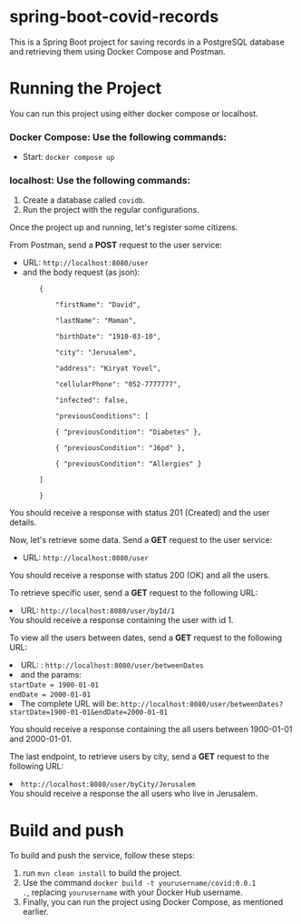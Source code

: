 # spring-boot-covid-records
This is a Spring Boot project for saving records in a PostgreSQL database and retrieving them using Docker Compose and Postman.

# Running the Project
You can run this project using either docker compose or localhost. </br>

<h3><b>Docker Compose:</b> Use the following commands: </h3>
<ul>
<li>Start: <code>docker compose up</code> </li>
</ul>

<h3><b>localhost:</b> Use the following commands: </h3>
<ol>
<li>Create a database called <code>covidb</code>.</li>
<li>Run the project with the regular configurations.</li>
</ol>

Once the project up and running, let's register some citizens.</br>

From Postman, send a **POST** request to the user service:
<ul>
<li>URL: <code>http://localhost:8080/user</code> </li>
<li>and the body request (as json):</li>
<code>
    {</br>
        "firstName": "David",</br>
        "lastName": "Maman",</br>
        "birthDate": "1910-03-10",</br>
        "city": "Jerusalem",</br>
        "address": "Kiryat Yovel",</br>
        "cellularPhone": "052-7777777",</br>
        "infected": false,</br>
        "previousConditions": [</br>
        { "previousCondition": "Diabetes" },</br>
        { "previousCondition": "J6pd" },</br>
        { "previousCondition": "Allergies" }</br>
    ]</br>
    }
</code>
</ul>

You should receive a response with status 201 (Created) and the user details.</br>

Now, let's retrieve some data. Send a **GET** request to the user service: <br>
<ul>
<li>URL: <code>http://localhost:8080/user</code> </li>
</ul>

You should receive a response with status 200 (OK) and all the users.

To retrieve specific user, send a **GET** request to the following URL: 
<li> URL: <code>http://localhost:8080/user/byId/1</code> </li>
You should receive a response containing the user with id 1.

To view all the users between dates, send a **GET** request to the following URL:
<li>URL: : <code>http://localhost:8080/user/betweenDates</code> </li>
<li>
    and the params: <br>
    <code>startDate = 1900-01-01</code> </br>
    <code>endDate = 2000-01-01</code>
</li>
<li>The complete URL will be: <code>http://localhost:8080/user/betweenDates?startDate=1900-01-01&endDate=2000-01-01</code> </li>

You should receive a response containing the all users between 1900-01-01 and 2000-01-01.

The last endpoint, to retrieve users by city, send a **GET** request to the following URL:
<li>
    <code>http://localhost:8080/user/byCity/Jerusalem</code>
</li>
You should receive a response the all users who live in Jerusalem.

# Build and push

To build and push the service, follow these steps:
1) run <code>mvn clean install</code> to build the project.
2) Use the command <code>docker build -t  yourusername/covid:0.0.1 .</code>, replacing <code>yourusername</code>
   with your Docker Hub username.
3) Finally, you can run the project using Docker Compose, as mentioned earlier.